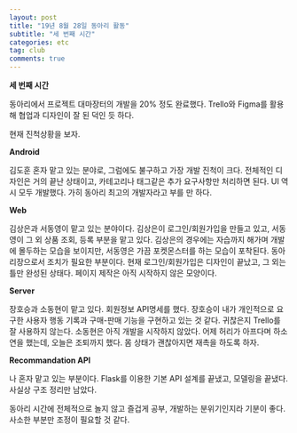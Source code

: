 ```yaml
---
layout: post
title: "19년 8월 28일 동아리 활동"
subtitle: "세 번째 시간"
categories: etc
tag: club
comments: true
---
```




**세 번째 시간**

동아리에서 프로젝트 대마장터의 개발을 20% 정도 완료했다. Trello와 Figma를 활용해 협업과 디자인이 잘 된 덕인 듯 하다.

현재 진척상황을 보자.

**Android**

김도훈 혼자 맡고 있는 분야로, 그럼에도 불구하고 가장 개발 진척이 크다. 전체적인 디자인은 거의 끝난 상태이고, 카테고리나 태그같은 추가 요구사항만 처리하면 된다. UI 역시 모두 개발했다. 가히 동아리 최고의 개발자라고 부를 만 하다.

**Web**

김상은과 서동영이 맡고 있는 분야이다. 김상은이 로그인/회원가입을 만들고 있고, 서동영이 그 외 상품 조회, 등록 부분을 맡고 있다. 김상은의 경우에는 자습까지 해가며 개발에 몰두하는 모습을 보이지만, 서동영은 가끔 포켓몬스터를 하는 모습이 포착된다. 동아리장으로서 조치가 필요한 부분이다. 현재 로그인/회원가입은 디자인이 끝났고, 그 외는 틀만 완성된 상태다. 페이지 제작은 아직 시작하지 않은 모양이다.

**Server**

장호승과 소동현이 맡고 있다. 회원정보 API명세를 했다. 장호승이 내가 개인적으로 요구한 사용자 행동 기록과 구매-판매 기능을 구현하고 있는 것 같다. 귀찮은지 Trello를 잘 사용하지 않는다. 소동현은 아직 개발을 시작하지 않았다. 어제 허리가 아프다며 하소연을 했는데, 오늘은 조퇴까지 했다. 몸 상태가 괜찮아지면 재촉을 하도록 하자.

**Recommandation API**

나 혼자 맡고 있는 부분이다. Flask를 이용한 기본 API 설계를 끝냈고, 모델링을 끝냈다. 사실상 구조 정리만 남았다.

동아리 시간에 전체적으로 놀지 않고 즐겁게 공부, 개발하는 분위기인지라 기분이 좋다. 사소한 부분만 조정이 필요할 것 같다.